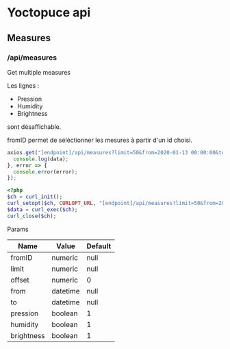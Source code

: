 Yoctopuce api
=============

Measures
--------

### /api/measures

Get multiple measures

Les lignes :
* Pression 
* Humidity 
* Brightness 

sont désaffichable.

fromID permet de séléctionner les mesures à partir d'un id choisi.

``` javascript
axios.get("[endpoint]/api/measures?limit=50&from=2020-01-13 00:00:00&to=2020-02-13 00:00:00").then(data => {
  console.log(data);
}, error => {
  console.error(error);
});
```

``` php
<?php
$ch = curl_init(); 
curl_setopt($ch, CURLOPT_URL, "[endpoint]/api/measures?limit=50&from=2020-01-13 00:00:00&to=2020-02-13 00:00:00"); 
$data = curl_exec($ch); 
curl_close($ch); 
```

Params

| Name | Value | Default |
| --- | --- | --- |
| fromID | numeric | null |
| limit | numeric | null |
| offset | numeric | 0 |
| from | datetime | null |
| to | datetime | null |
| pression | boolean | 1 |
| humidity | boolean | 1 |
| brightness | boolean | 1 |


